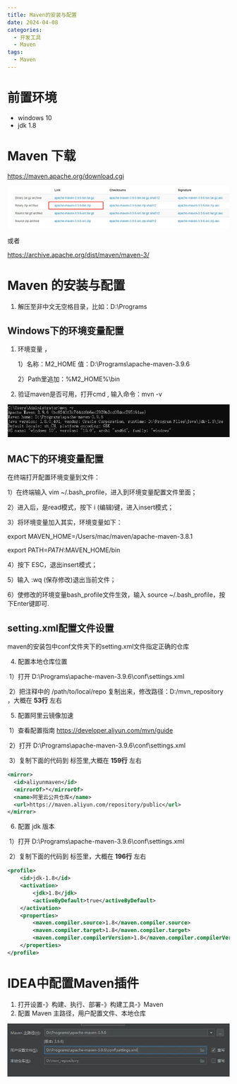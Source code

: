 ```yaml
---
title: Maven的安装与配置
date: 2024-04-08
categories: 
  - 开发工具
  - Maven
tags:
  - Maven
---
```


# 前置环境

- windows 10 
- jdk 1.8

# Maven 下载

https://maven.apache.org/download.cgi

![](https://github.com/hfshaobing/picx-images-hosting/raw/master/企业微信截图_20240408082830.2667so4c9wzk.webp)

或者

https://archive.apache.org/dist/maven/maven-3/

# Maven 的安装与配置

1. 解压至非中文无空格目录，比如：D:\Programs

## Windows下的环境变量配置

1. 环境变量 ，

   1）名称：M2_HOME 值：D:\Programs\apache-maven-3.9.6

   2）Path里追加：%M2_HOME%\bin 

2. 验证maven是否可用，打开cmd , 输入命令：mvn -v 

![](https://github.com/hfshaobing/picx-images-hosting/raw/master/企业微信截图_20240408083756.2ulsmzl8d1a0.webp)

## MAC下的环境变量配置

在终端打开配置环境变量到文件：

1）在终端输入  vim ~/.bash_profile，进入到环境变量配置文件里面；

2）进入后，是read模式，按下 i (编辑)键，进入insert模式；

3）将环境变量加入其实，环境变量如下：

export MAVEN_HOME=/Users/mac/maven/apache-maven-3.8.1

export PATH=$PATH:$MAVEN_HOME/bin

4）按下 ESC，退出insert模式；

5）输入 :wq (保存修改)退出当前文件；

6）使修改的环境变量bash_profile文件生效，输入 source ~/.bash_profile，按下Enter键即可.

## setting.xml配置文件设置

maven的安装包中conf文件夹下的setting.xml文件指定正确的仓库

4. 配置本地仓库位置

​		1）打开 D:\Programs\apache-maven-3.9.6\conf\settings.xml

​		2）把注释中的 <localRepository>/path/to/local/repo</localRepository> 复制出来，修改路径：D:/mvn_repository ，大概在 **53行** 左右

5. 配置阿里云镜像加速

​		1）查看配置指南 https://developer.aliyun.com/mvn/guide

​		2）打开 D:\Programs\apache-maven-3.9.6\conf\settings.xml

​		3）复制下面的代码到 <mirrors></mirrors> 标签里,大概在 **159行** 左右

```xml
<mirror>
  <id>aliyunmaven</id>
  <mirrorOf>*</mirrorOf>
  <name>阿里云公共仓库</name>
  <url>https://maven.aliyun.com/repository/public</url>
</mirror>
```

6. 配置 jdk 版本

​		1）打开 D:\Programs\apache-maven-3.9.6\conf\settings.xml

​		2）复制下面的代码到 <profiles></profiles> 标签里，大概在 **196行** 左右

```xml
<profile>
    <id>jdk-1.8</id>
    <activation>
        <jdk>1.8</jdk>
        <activeByDefault>true</activeByDefault>
    </activation>
    <properties>
        <maven.compiler.source>1.8</maven.compiler.source>
        <maven.compiler.target>1.8</maven.compiler.target>
        <maven.compiler.compilerVersion>1.8</maven.compiler.compilerVersion>
    </properties>
</profile>
```

# IDEA中配置Maven插件

1. 打开设置-》构建、执行、部署-》构建工具-》Maven
2. 配置 Maven 主路径，用户配置文件、本地仓库

![](https://github.com/hfshaobing/picx-images-hosting/raw/master/企业微信截图_20240408092153.29xlrix3usro.webp)
